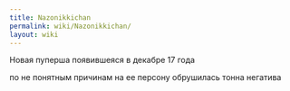 ```yaml
---
title: Nazonikkichan
permalink: wiki/Nazonikkichan/
layout: wiki
---
```


Новая пуперша появившеяся в декабре 17 года

по не понятным причинам на ее персону обрушилась тонна негатива
